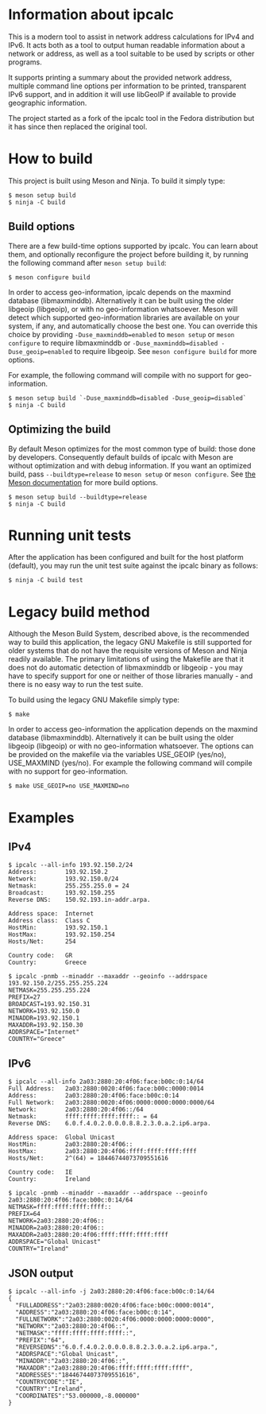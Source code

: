 # Information about ipcalc

This is a modern tool to assist in network address calculations for IPv4 and IPv6.
It acts both as a tool to output human readable information about a network or address,
as well as a tool suitable to be used by scripts or other programs.

It supports printing a summary about the provided network address, multiple
command line options per information to be printed, transparent IPv6 support,
and in addition it will use libGeoIP if available to provide geographic information.

The project started as a fork of the ipcalc tool in the Fedora distribution
but it has since then replaced the original tool.


# How to build

This project is built using Meson and Ninja. To build it simply type:
```
$ meson setup build
$ ninja -C build
```

## Build options

There are a few build-time options supported by ipcalc. You can learn about
them, and optionally reconfigure the project before building it, by running the
following command after `meson setup build`:
```
$ meson configure build
```

In order to access geo-information, ipcalc depends on the maxmind
database (libmaxminddb). Alternatively it can be built using the older
libgeoip (libgeoip), or with no geo-information whatsoever. Meson will
detect which supported geo-information libraries are available on your system,
if any, and automatically choose the best one. You can override this choice by
providing `-Duse_maxminddb=enabled` to `meson setup` or `meson configure` to
require libmaxminddb or `-Duse_maxminddb=disabled -Duse_geoip=enabled` to
require libgeoip. See `meson configure build` for more options.

For example, the following command will compile with no support for
geo-information.
```
$ meson setup build `-Duse_maxminddb=disabled -Duse_geoip=disabled`
$ ninja -C build
```

## Optimizing the build

By default Meson optimizes for the most common type of build: those done by
developers. Consequently default builds of ipcalc with Meson are without
optimization and with debug information. If you want an optimized build,
pass `--buildtype=release` to `meson setup` or `meson configure`. See
[the Meson documentation](https://mesonbuild.com/Running-Meson.html#configuring-the-build-directory)
for more build options.
```
$ meson setup build --buildtype=release
$ ninja -C build
```


# Running unit tests

After the application has been configured and built for the host platform
(default), you may run the unit test suite against the ipcalc binary as
follows:
```
$ ninja -C build test
```


# Legacy build method

Although the Meson Build System, described above, is the recommended way to
build this application, the legacy GNU Makefile is still supported for older
systems that do not have the requisite versions of Meson and Ninja readily
available. The primary limitations of using the Makefile are that it does not
do automatic detection of libmaxminddb or libgeoip - you may have to specify
support for one or neither of those libraries manually - and there is no easy
way to run the test suite.

To build using the legacy GNU Makefile simply type:
```
$ make
```

In order to access geo-information the application depends on the maxmind
database (libmaxminddb). Alternatively it can be built using the older
libgeoip (libgeoip) or with no geo-information whatsoever. The options
can be provided on the makefile via the variables USE_GEOIP (yes/no),
USE_MAXMIND (yes/no). For example the following command will compile
with no support for geo-information.

```
$ make USE_GEOIP=no USE_MAXMIND=no
```


# Examples

## IPv4

```
$ ipcalc --all-info 193.92.150.2/24
Address:        193.92.150.2
Network:        193.92.150.0/24
Netmask:        255.255.255.0 = 24
Broadcast:      193.92.150.255
Reverse DNS:    150.92.193.in-addr.arpa.

Address space:  Internet
Address class:  Class C
HostMin:        193.92.150.1
HostMax:        193.92.150.254
Hosts/Net:      254

Country code:   GR
Country:        Greece
```

```
$ ipcalc -pnmb --minaddr --maxaddr --geoinfo --addrspace 193.92.150.2/255.255.255.224
NETMASK=255.255.255.224
PREFIX=27
BROADCAST=193.92.150.31
NETWORK=193.92.150.0
MINADDR=193.92.150.1
MAXADDR=193.92.150.30
ADDRSPACE="Internet"
COUNTRY="Greece"
```

## IPv6

```
$ ipcalc --all-info 2a03:2880:20:4f06:face:b00c:0:14/64
Full Address:   2a03:2880:0020:4f06:face:b00c:0000:0014
Address:        2a03:2880:20:4f06:face:b00c:0:14
Full Network:   2a03:2880:0020:4f06:0000:0000:0000:0000/64
Network:        2a03:2880:20:4f06::/64
Netmask:        ffff:ffff:ffff:ffff:: = 64
Reverse DNS:    6.0.f.4.0.2.0.0.0.8.8.2.3.0.a.2.ip6.arpa.

Address space:  Global Unicast
HostMin:        2a03:2880:20:4f06::
HostMax:        2a03:2880:20:4f06:ffff:ffff:ffff:ffff
Hosts/Net:      2^(64) = 18446744073709551616

Country code:   IE
Country:        Ireland
```

```
$ ipcalc -pnmb --minaddr --maxaddr --addrspace --geoinfo 2a03:2880:20:4f06:face:b00c:0:14/64
NETMASK=ffff:ffff:ffff:ffff::
PREFIX=64
NETWORK=2a03:2880:20:4f06::
MINADDR=2a03:2880:20:4f06::
MAXADDR=2a03:2880:20:4f06:ffff:ffff:ffff:ffff
ADDRSPACE="Global Unicast"
COUNTRY="Ireland"
```

## JSON output

```
$ ipcalc --all-info -j 2a03:2880:20:4f06:face:b00c:0:14/64
{
  "FULLADDRESS":"2a03:2880:0020:4f06:face:b00c:0000:0014",
  "ADDRESS":"2a03:2880:20:4f06:face:b00c:0:14",
  "FULLNETWORK":"2a03:2880:0020:4f06:0000:0000:0000:0000",
  "NETWORK":"2a03:2880:20:4f06::",
  "NETMASK":"ffff:ffff:ffff:ffff::",
  "PREFIX":"64",
  "REVERSEDNS":"6.0.f.4.0.2.0.0.0.8.8.2.3.0.a.2.ip6.arpa.",
  "ADDRSPACE":"Global Unicast",
  "MINADDR":"2a03:2880:20:4f06::",
  "MAXADDR":"2a03:2880:20:4f06:ffff:ffff:ffff:ffff",
  "ADDRESSES":"18446744073709551616",
  "COUNTRYCODE":"IE",
  "COUNTRY":"Ireland",
  "COORDINATES":"53.000000,-8.000000"
}
```
